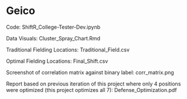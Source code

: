 # Geico

Code: ShiftR_College-Tester-Dev.ipynb 

Data Visuals: Cluster_Spray_Chart.Rmd

Traditional Fielding Locations: Traditional_Field.csv

Optimal Fielding Locations: Final_Shift.csv

Screenshot of correlation matrix against binary label: corr_matrix.png

Report based on previous iteration of this project where only 4 positions were optimized (this project optimizes all 7): Defense_Optimization.pdf
